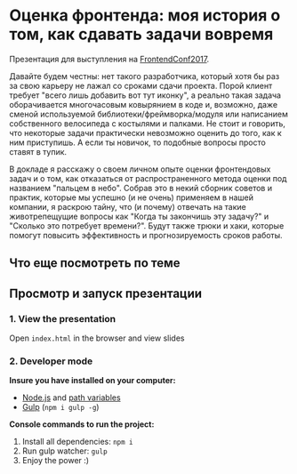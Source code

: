 # Оценка фронтенда: моя история о том, как сдавать задачи вовремя
Презентация для выступления на [FrontendConf2017](http://frontendconf.ru/).


Давайте будем честны: нет такого разработчика, который хотя бы раз за свою карьеру не лажал со сроками сдачи проекта. Порой клиент требует "всего лишь добавить вот тут иконку", а реально такая задача оборачивается многочасовым ковырянием в коде и, возможно, даже сменой используемой библиотеки/фреймворка/модуля или написанием собственного велосипеда с костылями и палками. Не стоит и говорить, что некоторые задачи практически невозможно оценить до того, как к ним приступишь. А если ты новичок, то подобные вопросы просто ставят в тупик.

В докладе я расскажу о своем личном опыте оценки фронтендовых задач и о том, как отказаться от распространенного метода оценки под названием "пальцем в небо". Собрав это в некий сборник советов и практик, которые мы успешно (и не очень) применяем в нашей компании, я раскрою тайну, что (и почему) отвечать на такие животрепещущие вопросы как "Когда ты закончишь эту задачу?" и "Сколько это потребует времени?". Будут также трюки и хаки, которые помогут повысить эффективность и прогнозируемость сроков работы. 


## Что еще посмотреть по теме


## Просмотр и запуск презентации
### 1. View the presentation
Open `index.html` in the browser and view slides

### 2. Developer mode

__Insure you have installed on your computer:__

* [Node.js](https://nodejs.org/en/download/) and [path variables](http://stackoverflow.com/questions/8278143/node-js-how-to-run-node-command-from-any-path)
* [Gulp](http://gulpjs.com/) (`npm i gulp -g`)

__Console commands to run the project:__

1. Install all dependenсies: `npm i`
2. Run gulp watcher: `gulp`
3. Enjoy the power :)